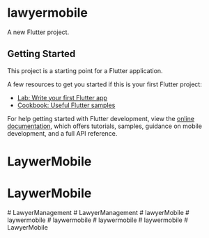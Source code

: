 # lawyermobile

A new Flutter project.

## Getting Started

This project is a starting point for a Flutter application.

A few resources to get you started if this is your first Flutter project:

- [Lab: Write your first Flutter app](https://docs.flutter.dev/get-started/codelab)
- [Cookbook: Useful Flutter samples](https://docs.flutter.dev/cookbook)

For help getting started with Flutter development, view the
[online documentation](https://docs.flutter.dev/), which offers tutorials,
samples, guidance on mobile development, and a full API reference.
# LaywerMobile
# LaywerMobile
#   L a w y e r M a n a g e m e n t  
 #   L a w y e r M a n a g e m e n t  
 #   l a w y e r M o b i l e  
 #   l a y w e r m o b i l e  
 #   l a y w e r m o b i l e  
 #   l a y w e r m o b i l e  
 #   l a y w e r m o b i l e  
 #   L a w y e r M o b i l e  
 